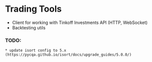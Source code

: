 # Trading Tools

* Client for working with Tinkoff Investments API (HTTP, WebSocket)
* Backtesting utils

### TODO:

    * update isort config to 5.x (https://pycqa.github.io/isort/docs/upgrade_guides/5.0.0/)